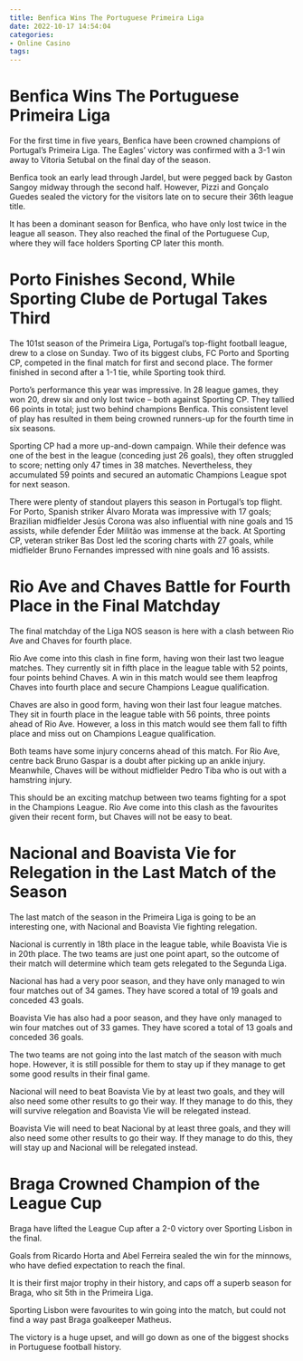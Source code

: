 ```yaml
---
title: Benfica Wins The Portuguese Primeira Liga
date: 2022-10-17 14:54:04
categories:
- Online Casino
tags:
---
```



#  Benfica Wins The Portuguese Primeira Liga

For the first time in five years, Benfica have been crowned champions of Portugal’s Primeira Liga. The Eagles’ victory was confirmed with a 3-1 win away to Vitoria Setubal on the final day of the season.

Benfica took an early lead through Jardel, but were pegged back by Gaston Sangoy midway through the second half. However, Pizzi and Gonçalo Guedes sealed the victory for the visitors late on to secure their 36th league title.

It has been a dominant season for Benfica, who have only lost twice in the league all season. They also reached the final of the Portuguese Cup, where they will face holders Sporting CP later this month.

#  Porto Finishes Second, While Sporting Clube de Portugal Takes Third

 

The 101st season of the Primeira Liga, Portugal’s top-flight football league, drew to a close on Sunday. Two of its biggest clubs, FC Porto and Sporting CP, competed in the final match for first and second place. The former finished in second after a 1-1 tie, while Sporting took third.

Porto’s performance this year was impressive. In 28 league games, they won 20, drew six and only lost twice – both against Sporting CP. They tallied 66 points in total; just two behind champions Benfica. This consistent level of play has resulted in them being crowned runners-up for the fourth time in six seasons.

Sporting CP had a more up-and-down campaign. While their defence was one of the best in the league (conceding just 26 goals), they often struggled to score; netting only 47 times in 38 matches. Nevertheless, they accumulated 59 points and secured an automatic Champions League spot for next season.

There were plenty of standout players this season in Portugal’s top flight. For Porto, Spanish striker Álvaro Morata was impressive with 17 goals; Brazilian midfielder Jesús Corona was also influential with nine goals and 15 assists, while defender Éder Militão was immense at the back. At Sporting CP, veteran striker Bas Dost led the scoring charts with 27 goals, while midfielder Bruno Fernandes impressed with nine goals and 16 assists.

#  Rio Ave and Chaves Battle for Fourth Place in the Final Matchday

The final matchday of the Liga NOS season is here with a clash between Rio Ave and Chaves for fourth place.

Rio Ave come into this clash in fine form, having won their last two league matches. They currently sit in fifth place in the league table with 52 points, four points behind Chaves. A win in this match would see them leapfrog Chaves into fourth place and secure Champions League qualification.

Chaves are also in good form, having won their last four league matches. They sit in fourth place in the league table with 56 points, three points ahead of Rio Ave. However, a loss in this match would see them fall to fifth place and miss out on Champions League qualification.

Both teams have some injury concerns ahead of this match. For Rio Ave, centre back Bruno Gaspar is a doubt after picking up an ankle injury. Meanwhile, Chaves will be without midfielder Pedro Tiba who is out with a hamstring injury.

This should be an exciting matchup between two teams fighting for a spot in the Champions League. Rio Ave come into this clash as the favourites given their recent form, but Chaves will not be easy to beat.

#  Nacional and Boavista Vie for Relegation in the Last Match of the Season

The last match of the season in the Primeira Liga is going to be an interesting one, with Nacional and Boavista Vie fighting relegation.

Nacional is currently in 18th place in the league table, while Boavista Vie is in 20th place. The two teams are just one point apart, so the outcome of their match will determine which team gets relegated to the Segunda Liga.

Nacional has had a very poor season, and they have only managed to win four matches out of 34 games. They have scored a total of 19 goals and conceded 43 goals.

Boavista Vie has also had a poor season, and they have only managed to win four matches out of 33 games. They have scored a total of 13 goals and conceded 36 goals.

The two teams are not going into the last match of the season with much hope. However, it is still possible for them to stay up if they manage to get some good results in their final game.

Nacional will need to beat Boavista Vie by at least two goals, and they will also need some other results to go their way. If they manage to do this, they will survive relegation and Boavista Vie will be relegated instead.

Boavista Vie will need to beat Nacional by at least three goals, and they will also need some other results to go their way. If they manage to do this, they will stay up and Nacional will be relegated instead.

#  Braga Crowned Champion of the League Cup

Braga have lifted the League Cup after a 2-0 victory over Sporting Lisbon in the final.

 Goals from Ricardo Horta and Abel Ferreira sealed the win for the minnows, who have defied expectation to reach the final.

It is their first major trophy in their history, and caps off a superb season for Braga, who sit 5th in the Primeira Liga.

Sporting Lisbon were favourites to win going into the match, but could not find a way past Braga goalkeeper Matheus.

The victory is a huge upset, and will go down as one of the biggest shocks in Portuguese football history.